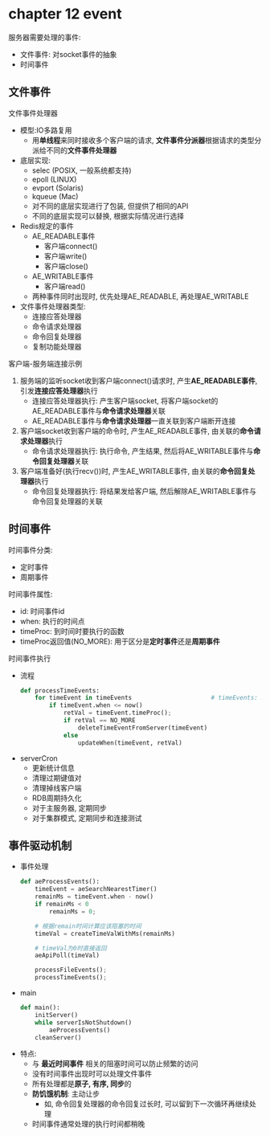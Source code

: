 # chapter 12 event

服务器需要处理的事件:
* 文件事件: 对socket事件的抽象
* 时间事件


## 文件事件
文件事件处理器
* 模型:IO多路复用
    * 用**单线程**来同时接收多个客户端的请求, **文件事件分派器**根据请求的类型分派给不同的**文件事件处理器**
* 底层实现: 
    * selec (POSIX, 一般系统都支持)
    * epoll (LINUX)
    * evport (Solaris)
    * kqueue (Mac)
    * 对不同的底层实现进行了包装, 但提供了相同的API
    * 不同的底层实现可以替换, 根据实际情况进行选择
* Redis规定的事件
    * AE_READABLE事件
        * 客户端connect()
        * 客户端write()
        * 客户端close()
    * AE_WRITABLE事件
        * 客户端read()
    * 两种事件同时出现时, 优先处理AE_READABLE, 再处理AE_WRITABLE
* 文件事件处理器类型:
    * 连接应答处理器
    * 命令请求处理器
    * 命令回复处理器
    * 复制功能处理器

客户端-服务端连接示例
1. 服务端的监听socket收到客户端connect()请求时, 产生**AE_READABLE事件**, 引发**连接应答处理器**执行
    * 连接应答处理器执行: 产生客户端socket, 将客户端socket的AE_READABLE事件与**命令请求处理器**关联
    * AE_READABLE事件与**命令请求处理器**一直关联到客户端断开连接
2. 客户端socket收到客户端的命令时, 产生AE_READABLE事件, 由关联的**命令请求处理器**执行
    * 命令请求处理器执行: 执行命令, 产生结果, 然后将AE_WRITABLE事件与**命令回复处理器**关联
3. 客户端准备好(执行recv())时, 产生AE_WRITABLE事件, 由关联的**命令回复处理器**执行
    * 命令回复处理器执行: 将结果发给客户端, 然后解除AE_WRITABLE事件与命令回复处理器的关联

## 时间事件

时间事件分类:
* 定时事件
* 周期事件

时间事件属性:
* id: 时间事件id
* when: 执行的时间点
* timeProc: 到时间时要执行的函数
* timeProc返回值(NO_MORE): 用于区分是**定时事件**还是**周期事件**

时间事件执行
* 流程
    ```python
    def processTimeEvents:
        for timeEvent in timeEvents                      # timeEvents: RedisServer中的链表
            if timeEvent.when <= now()
                retVal = timeEvent.timeProc();
                if retVal == NO_MORE
                    deleteTimeEventFromServer(timeEvent)
                else 
                    updateWhen(timeEvent, retVal)
    ```
* serverCron
    * 更新统计信息
    * 清理过期键值对
    * 清理掉线客户端
    * RDB周期持久化
    * 对于主服务器, 定期同步
    * 对于集群模式, 定期同步和连接测试

## 事件驱动机制
* 事件处理
    ```python    
    def aeProcessEvents():
        timeEvent = aeSearchNearestTimer()
        remainMs = timeEvent.when - now()
        if remainMs < 0
            remainMs = 0;

        # 根据remain时间计算应该阻塞的时间
        timeVal = createTimeValWithMs(remainMs)  

        # timeVal为0时直接返回
        aeApiPoll(timeVal)  

        processFileEvents();
        processTimeEvents();
    ```
* main
    ```python
    def main():
        initServer()
        while serverIsNotShutdown()
            aeProcessEvents()
        cleanServer()
    ```
* 特点:
    * 与 **最近时间事件** 相关的阻塞时间可以防止频繁的访问
    * 没有时间事件出现时可以处理文件事件
    * 所有处理都是**原子, 有序, 同步**的
    * **防饥饿机制**: 主动让步
        * 如, 命令回复处理器的命令回复过长时, 可以留到下一次循环再继续处理
    * 时间事件通常处理的执行时间都稍晚

